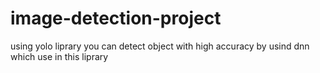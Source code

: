 # image-detection-project
using yolo liprary you can detect object with high accuracy by usind dnn which use in this liprary
